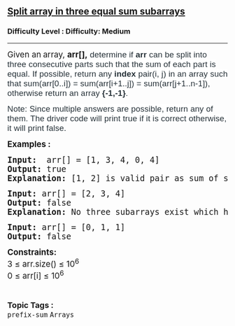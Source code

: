 <h2><a href="https://www.geeksforgeeks.org/problems/split-array-in-three-equal-sum-subarrays/1?timeMachineDate=2024-11-07">Split array in three equal sum subarrays</a></h2><h3>Difficulty Level : Difficulty: Medium</h3><hr><div class="problems_problem_content__Xm_eO"><p><span style="font-size: 14pt;">Given an<strong>&nbsp;</strong>array, <strong>arr[],</strong><span style="background-color: rgb(255, 255, 255); color: rgb(39, 50, 57); font-family: Nunito, sans-serif; letter-spacing: 0.162px; --darkreader-inline-bgcolor: #181a1b; --darkreader-inline-color: #cac5be;" data-darkreader-inline-bgcolor="" data-darkreader-inline-color=""> d</span><span style="background-color: rgb(255, 255, 255); color: rgb(39, 50, 57); font-family: Nunito, sans-serif; letter-spacing: 0.162px; --darkreader-inline-bgcolor: #181a1b; --darkreader-inline-color: #cac5be;" data-darkreader-inline-bgcolor="" data-darkreader-inline-color="">etermine if <strong>arr</strong> can be split into three consecutive parts such that the sum of each part is equal. If possible, return any <strong>index </strong>pair(i, j) in an array such that sum(arr[0..i]) = sum(arr[i+1..j]) = sum(arr[j+1..n-1]), otherwise return an array <strong>{-1,-1}</strong>. </span></span></p>
<p><span style="font-size: 14pt;"><span style="background-color: rgb(255, 255, 255); color: rgb(39, 50, 57); font-family: Nunito, sans-serif; letter-spacing: 0.162px; --darkreader-inline-bgcolor: #181a1b; --darkreader-inline-color: #cac5be;" data-darkreader-inline-bgcolor="" data-darkreader-inline-color="">Note: Since multiple answers are possible, return any of them. The driver code will print true if it is correct otherwise, it will print</span><span style="color: rgb(39, 50, 57); font-family: Nunito, sans-serif; --darkreader-inline-color: #cac5be;" data-darkreader-inline-color=""><span style="letter-spacing: 0.162px;">&nbsp;false.</span></span></span></p>
<p><span style="font-size: 14pt;"><strong>Examples :</strong></span></p>
<pre><span style="font-size: 14pt;"><strong>Input: </strong> arr[] = [1, 3, 4, 0, 4]
<strong>Output:</strong> true
<strong>Explanation:</strong> [1, 2] is valid pair as sum of subarray arr[0..1] is equal to sum of subarray arr[2..3] and also to sum of subarray arr[4..4]. The sum is 4, so driver code prints true.</span></pre>
<pre><span style="font-size: 14pt;"><strong>Input:</strong> arr[] = [2, 3, 4]
<strong>Output:</strong> false
<strong>Explanation:</strong> No three subarrays exist which have equal sum.<br></span></pre>
<pre><span style="font-size: 14pt;"><strong>Input:</strong> arr[] = [0, 1, 1]
<strong>Output:</strong> false<br></span></pre>
<p><span style="font-size: 14pt;"><strong>Constraints:</strong><br>3 ≤ arr.size() ≤ 10<sup>6</sup><br>0 ≤ arr[i] ≤ 10<sup>6</sup><br></span></p></div><br><p><span style=font-size:18px><strong>Topic Tags : </strong><br><code>prefix-sum</code>&nbsp;<code>Arrays</code>&nbsp;